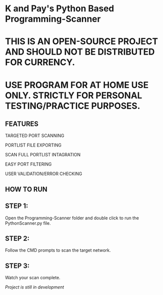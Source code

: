 # K and Pay's Python Based Programming-Scanner #

# THIS IS AN OPEN-SOURCE PROJECT AND SHOULD NOT BE DISTRIBUTED FOR CURRENCY. 
# USE PROGRAM FOR AT HOME USE ONLY. STRICTLY FOR PERSONAL TESTING/PRACTICE PURPOSES.

## FEATURES
TARGETED PORT SCANNING

PORTLIST FILE EXPORTING

SCAN FULL PORTLIST INTAGRATION

EASY PORT FILTERING

USER VALIDATION/ERROR CHECKING

## HOW TO RUN
## STEP 1:
Open the Programming-Scanner folder and double click to run the PythonScanner.py file. 

## STEP 2:
Follow the CMD prompts to scan the target network. 

## STEP 3: 
Watch your scan complete.

*Project is still in development*
